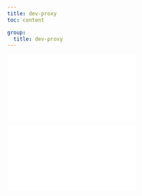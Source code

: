 ```yaml
---
title: dev-proxy
toc: content

group:
  title: dev-proxy
---
```


<embed src="../README.md" ></embed>

<embed src="../CHANGELOG.md"></embed>

<BackTop></BackTop>
<SplashCursor></SplashCursor>
